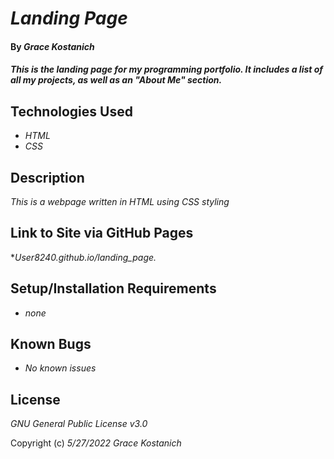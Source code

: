 # _Landing Page_

#### By _**Grace Kostanich**_

#### _This is the landing page for my programming portfolio. It includes a list of all my projects, as well as an "About Me" section._

## Technologies Used

* _HTML_
* _CSS_

## Description

_This is a webpage written in HTML using CSS styling_

## Link to Site via GitHub Pages

*_User8240.github.io/landing_page._

## Setup/Installation Requirements

* _none_

## Known Bugs

* _No known issues_

## License

_GNU General Public License v3.0_

Copyright (c) _5/27/2022_ _Grace Kostanich_
